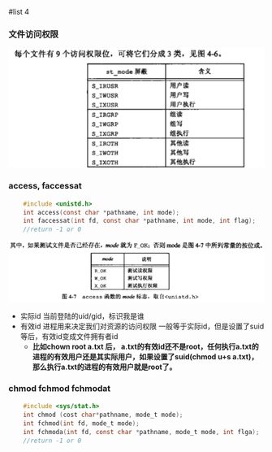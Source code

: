 #list 4
### 文件访问权限
![st_mode](st_mode.PNG)

### access, faccessat
```c
	#include <unistd.h>
    int access(const char *pathname, int mode);
    int faccessat(int fd, const char *pathname, int mode, int flag);
    //return -1 or 0
```
![mode](access_mode.PNG)
- 实际id 当前登陆的uid/gid，标识我是谁
- 有效id 进程用来决定我们对资源的访问权限 一般等于实际id，但是设置了suid等后，有效id变成文件拥有者id
    - **比如chown root a.txt 后， a.txt的有效id还不是root，任何执行a.txt的进程的有效用户还是其实际用户，如果设置了suid(chmod u+s a.txt)，那么执行a.txt的进程的有效用户就是root了。**

### chmod fchmod fchmodat
```c
	#include <sys/stat.h>
    int chmod (cost char*pathname, mode_t mode);
    int fchmod(int fd, mode_t mode);
    int fchmoda(int fd, const char *pathname, mode_t mode, int flga);
    //return -1 or 0
```